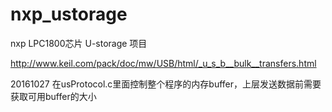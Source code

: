 # nxp_ustorage
nxp LPC1800芯片 U-storage 项目 


http://www.keil.com/pack/doc/mw/USB/html/_u_s_b__bulk__transfers.html


20161027
在usProtocol.c里面控制整个程序的内存buffer，上层发送数据前需要获取可用buffer的大小
